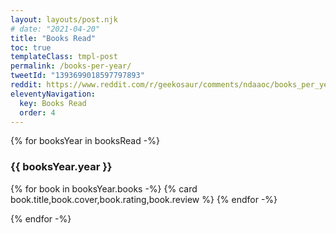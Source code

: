 ```yaml
---
layout: layouts/post.njk
# date: "2021-04-20"
title: "Books Read"
toc: true
templateClass: tmpl-post
permalink: /books-per-year/
tweetId: "1393699018597797893"
reddit: https://www.reddit.com/r/geekosaur/comments/ndaaoc/books_per_year/
eleventyNavigation:
  key: Books Read
  order: 4
---
```


{% for booksYear in booksRead -%}
### {{ booksYear.year }}

<div class="cards">
{% for book in booksYear.books -%}
{% card book.title,book.cover,book.rating,book.review %}
{% endfor -%}
</div>

{% endfor -%}
